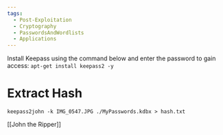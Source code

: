 ```yaml
---
tags:
  - Post-Exploitation
  - Cryptography
  - PasswordsAndWordlists
  - Applications
---
```


Install Keepass using the command below and enter the password to gain access:
`apt-get install keepass2 -y`


# Extract Hash

`keepass2john -k IMG_0547.JPG ./MyPasswords.kdbx > hash.txt`

[[John the Ripper]]